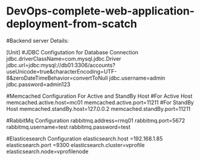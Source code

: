 # DevOps-complete-web-application-deployment-from-scatch
#Backend server Details:

[Unit]
#JDBC Configutation for Database Connection
jdbc.driverClassName=com.mysql.jdbc.Driver
jdbc.url=jdbc:mysql://db01:3306/accounts?useUnicode=true&characterEncoding=UTF-8&zeroDateTimeBehavior=convertToNull
jdbc.username=admin
jdbc.password=admin123

#Memcached Configuration For Active and StandBy Host
#For Active Host
memcached.active.host=mc01
memcached.active.port=11211
#For StandBy Host
memcached.standBy.host=127.0.0.2
memcached.standBy.port=11211

#RabbitMq Configuration
rabbitmq.address=rmq01
rabbitmq.port=5672
rabbitmq.username=test
rabbitmq.password=test

#Elasticesearch Configuration
elasticsearch.host =192.168.1.85
elasticsearch.port =9300
elasticsearch.cluster=vprofile
elasticsearch.node=vprofilenode
